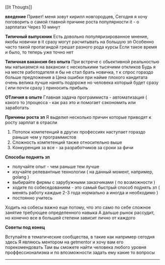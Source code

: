 [[It Thougts]]

**введение**
Привет! меня зовут кирилл новгородцев,
 Сегодня я хочу поговорить о самой главной причине роста популярности it - о зарплатах
 Через 10 минут 

**Типичный выпускник**
Есть довольно популяризированное мнение, якобы новички в it сразу могут расчитывать на большую зп
Особенно часто такой пропагандой грешат разного рода курсы
Если такое время и было, то теперь уже точно нет

**Типичная вакансия без опыта**
При встрече с обьективной реальностью мы натыкаемся на вакансии с несколькими тысячими откликов
Будь я на месте работодателя я бы не стал брать новичка, т к спрос гораздо больше предложения а Цена ошибки при найме плохого кандитата очень велика 
лучше нанять подороже но человека который будет сразу ( или почти сразу ) приносить прибыль 

**ОТличия в опыте**
Главная задача программиста - автоматизация ( какого то )процесса - как раз это и помогает сэкономить или заработать

**Причины** **роста** **зп**
Я выделил несколько  причин которые приводят к росту зарплат в отрасли
1. Потолок компетенций в других профессиях наступает гораздо раньше чем у программистов
2. Сложность компетенций также относительно выше 
3. Конкуренция за все - за разработчиков за сроки за фичи


**Способы поднять зп** 
- получайте опыт - чем раньше тем лучше 
- изучайте релевантные технологии ( на данный момент, например, golang )
- выбирайте фирмы с зарубужными заказчиками ( по возможности )
- ходите по собеседованиям - это самый быстрый способ поднять зп ( менять работу каждые 2-3 года нормально а иногда и необходимо )
- постоянно учитесь

Ходить на собесы важно еще потому, что это само по себе сложное занятие требующее определенного навыка
А дальше рынок рассудит, но конечно все в большей степени зависит лично от каждого

**Советы под конец**

Вступайте в тематические сообщества, в такие как например сегодня здесь
Я являюсь ментором на getmentor и хочу вам его порекомендовать
Там вы сможете найти человека любого уровня проффессионализма и по впозможности задать ему какие  то вопросы


***




  

